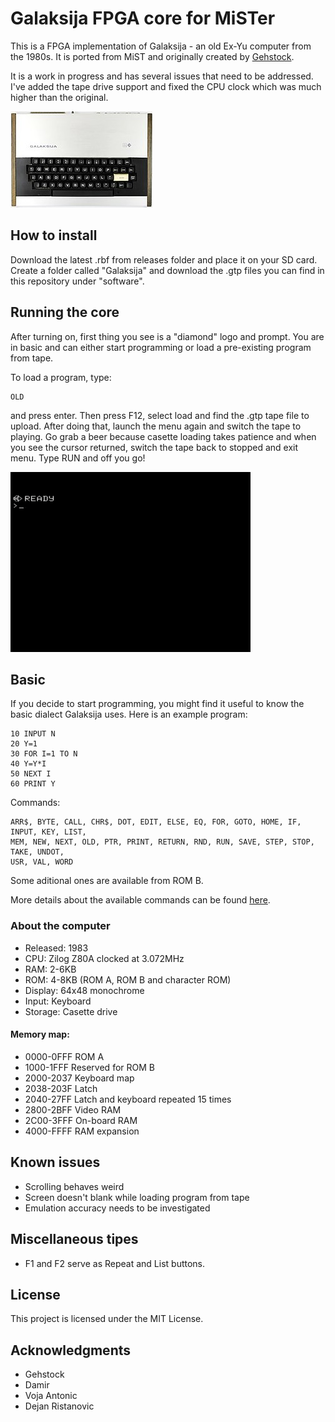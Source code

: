 # Galaksija FPGA core for MiSTer

This is a FPGA implementation of Galaksija - an old Ex-Yu computer from the 1980s. It is ported from MiST and originally created by [Gehstock](https://github.com/Gehstock/Mist_FPGA/tree/master/Computer_MiST/Galaksija_MiST).

It is a work in progress and has several issues that need to be addressed. I've added the tape drive support and fixed the CPU clock which was much higher than the original.

![img](img/galaksija.jpg)

## How to install

Download the latest .rbf from releases folder and place it on your SD card. Create a folder called "Galaksija" and download the .gtp files you can find in this repository under "software".

## Running the core

After turning on, first thing you see is a "diamond" logo and prompt. You are in basic and can either start programming or load a pre-existing program from tape.

To load a program, type:
```
OLD
```
and press enter. Then press F12, select load and find the .gtp tape file to upload. After doing that, launch the menu again and switch the tape to playing. Go grab a beer because casette loading takes patience and when you see the cursor returned, switch the tape back to stopped and exit menu. Type RUN and off you go!

![img](img/loading.gif)

## Basic

If you decide to start programming, you might find it useful to know the basic dialect Galaksija uses. Here is an example program:

```
10 INPUT N
20 Y=1
30 FOR I=1 TO N
40 Y=Y*I
50 NEXT I
60 PRINT Y
```

Commands:

```
ARR$, BYTE, CALL, CHR$, DOT, EDIT, ELSE, EQ, FOR, GOTO, HOME, IF, INPUT, KEY, LIST,
MEM, NEW, NEXT, OLD, PTR, PRINT, RETURN, RND, RUN, SAVE, STEP, STOP, TAKE, UNDOT,
USR, VAL, WORD
```

Some aditional ones are available from ROM B.

More details about the available commands can be found [here](https://en.wikipedia.org/wiki/Galaksija_BASIC). 

### About the computer

* Released:  1983
* CPU:	     Zilog Z80A clocked at 3.072MHz
* RAM:	     2-6KB
* ROM:       4-8KB (ROM A, ROM B and character ROM)
* Display:	 64x48 monochrome
* Input:	 Keyboard
* Storage:   Casette drive
  

#### Memory map:

* 0000-0FFF  ROM A
* 1000-1FFF  Reserved for ROM B
* 2000-2037  Keyboard map
* 2038-203F  Latch
* 2040-27FF  Latch and keyboard repeated 15 times
* 2800-2BFF  Video RAM
* 2C00-3FFF  On-board RAM
* 4000-FFFF  RAM expansion


## Known issues

* Scrolling behaves weird
* Screen doesn't blank while loading program from tape
* Emulation accuracy needs to be investigated
  

## Miscellaneous tipes

* F1 and F2 serve as Repeat and List buttons.

## License

This project is licensed under the MIT License.

## Acknowledgments

* Gehstock
* Damir
* Voja Antonic
* Dejan Ristanovic
